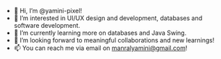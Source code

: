 - 👋 Hi, I’m @yamini-pixel!
- 👀 I’m interested in UI/UX design and development, databases and software development.
- 🌱 I’m currently learning more on databases and Java Swing.
- 💞️ I’m looking forward to meaningful collaborations and new learnings!
- 📫 You can reach me via email on manralyamini@gmail.com!
<!---
yamini-pixel/yamini-pixel is a ✨ special ✨ repository because its `README.md` (this file) appears on your GitHub profile.
You can click the Preview link to take a look at your changes.
--->
